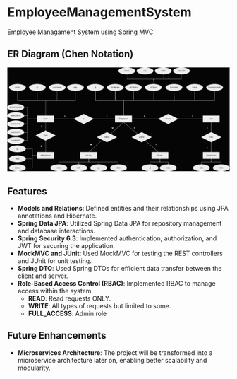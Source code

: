 # EmployeeManagementSystem
Employee Managament System using Spring MVC

## ER Diagram (Chen Notation)
![Alt text](EmployeeManagementSystemERD.png)

## Features
- **Models and Relations**: Defined entities and their relationships using JPA annotations and Hibernate.
- **Spring Data JPA**: Utilized Spring Data JPA for repository management and database interactions.
- **Spring Security 6.3**: Implemented authentication, authorization, and JWT for securing the application.
- **MockMVC and JUnit**: Used MockMVC for testing the REST controllers and JUnit for unit testing.
- **Spring DTO**: Used Spring DTOs for efficient data transfer between the client and server.
- **Role-Based Access Control (RBAC)**: Implemented RBAC to manage access within the system. 
  - **READ**: Read requests ONLY.
  - **WRITE**: All types of requests but limited to some.
  - **FULL_ACCESS**: Admin role
 
## Future Enhancements
- **Microservices Architecture**: The project will be transformed into a microservice architecture later on, enabling better scalability and modularity.
